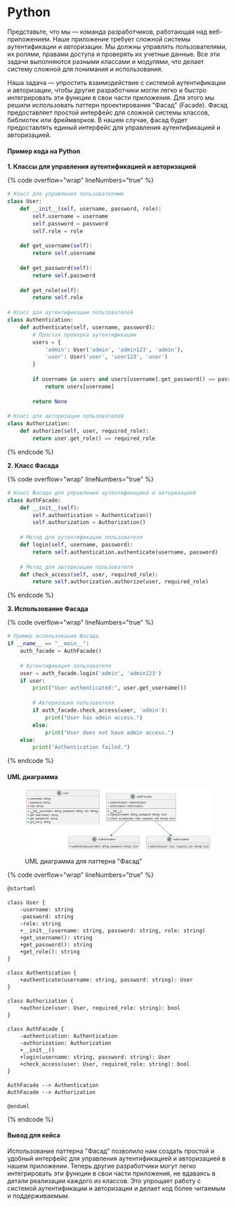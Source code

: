 # Python

Представьте, что мы — команда разработчиков, работающая над веб-приложением. Наше приложение требует сложной системы аутентификации и авторизации. Мы должны управлять пользователями, их ролями, правами доступа и проверять их учетные данные. Все эти задачи выполняются разными классами и модулями, что делает систему сложной для понимания и использования.

Наша задача — упростить взаимодействие с системой аутентификации и авторизации, чтобы другие разработчики могли легко и быстро интегрировать эти функции в свои части приложения. Для этого мы решили использовать паттерн проектирования "Фасад" (Facade). Фасад предоставляет простой интерфейс для сложной системы классов, библиотек или фреймворков. В нашем случае, фасад будет предоставлять единый интерфейс для управления аутентификацией и авторизацией.

#### Пример кода на Python

**1. Классы для управления аутентификацией и авторизацией**

{% code overflow="wrap" lineNumbers="true" %}
```python
# Класс для управления пользователями
class User:
    def __init__(self, username, password, role):
        self.username = username
        self.password = password
        self.role = role

    def get_username(self):
        return self.username

    def get_password(self):
        return self.password

    def get_role(self):
        return self.role

# Класс для аутентификации пользователей
class Authentication:
    def authenticate(self, username, password):
        # Простая проверка аутентификации
        users = {
            'admin': User('admin', 'admin123', 'admin'),
            'user': User('user', 'user123', 'user')
        }

        if username in users and users[username].get_password() == password:
            return users[username]

        return None

# Класс для авторизации пользователей
class Authorization:
    def authorize(self, user, required_role):
        return user.get_role() == required_role
```
{% endcode %}

**2. Класс Фасада**

{% code overflow="wrap" lineNumbers="true" %}
```python
# Класс Фасада для управления аутентификацией и авторизацией
class AuthFacade:
    def __init__(self):
        self.authentication = Authentication()
        self.authorization = Authorization()

    # Метод для аутентификации пользователя
    def login(self, username, password):
        return self.authentication.authenticate(username, password)

    # Метод для авторизации пользователя
    def check_access(self, user, required_role):
        return self.authorization.authorize(user, required_role)
```
{% endcode %}

**3. Использование Фасада**

{% code overflow="wrap" lineNumbers="true" %}
```python
# Пример использования Фасада
if __name__ == "__main__":
    auth_facade = AuthFacade()

    # Аутентификация пользователя
    user = auth_facade.login('admin', 'admin123')
    if user:
        print("User authenticated:", user.get_username())

        # Авторизация пользователя
        if auth_facade.check_access(user, 'admin'):
            print("User has admin access.")
        else:
            print("User does not have admin access.")
    else:
        print("Authentication failed.")
```
{% endcode %}

#### UML диаграмма

<figure><img src="../../../../../.gitbook/assets/image.png" alt=""><figcaption><p>UML диаграмма для паттерна "Фасад"</p></figcaption></figure>

{% code overflow="wrap" lineNumbers="true" %}
```plantuml
@startuml

class User {
    -username: string
    -password: string
    -role: string
    +__init__(username: string, password: string, role: string)
    +get_username(): string
    +get_password(): string
    +get_role(): string
}

class Authentication {
    +authenticate(username: string, password: string): User
}

class Authorization {
    +authorize(user: User, required_role: string): bool
}

class AuthFacade {
    -authentication: Authentication
    -authorization: Authorization
    +__init__()
    +login(username: string, password: string): User
    +check_access(user: User, required_role: string): bool
}

AuthFacade --> Authentication
AuthFacade --> Authorization

@enduml
```
{% endcode %}

#### Вывод для кейса

Использование паттерна "Фасад" позволило нам создать простой и удобный интерфейс для управления аутентификацией и авторизацией в нашем приложении. Теперь другие разработчики могут легко интегрировать эти функции в свои части приложения, не вдаваясь в детали реализации каждого из классов. Это упрощает работу с системой аутентификации и авторизации и делает код более читаемым и поддерживаемым.
